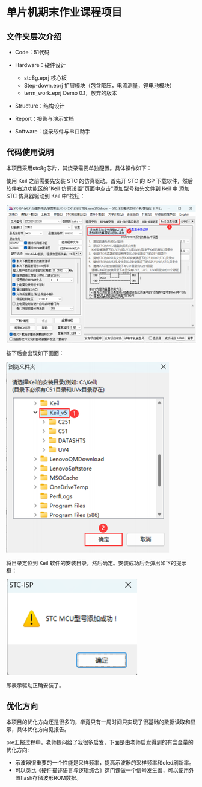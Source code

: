 # 单片机期末作业课程项目

## 文件夹层次介绍

- Code：51代码

- Hardware：硬件设计
  - stc8g.eprj      核心板
  - Step-down.eprj  扩展模块（包含降压，电流测量，锂电池模块）
  - term_work.eprj  Demo 0.1，放弃的版本

- Structure：结构设计

- Report：报告与演示文档
- Software：烧录软件与串口助手

## 代码使用说明

本项目采用stc8g芯片，其烧录需要单独配置。具体操作如下：

使用 Keil 之前需要先安装 STC 的仿真驱动。首先开 STC 的 ISP 下载软件，然后软件右边功能区的“Keil 仿真设置”页面中点击“添加型号和头文件到 Keil 中 添加 STC 仿真器驱动到 Keil 中”按钮：

![Step1](Photo\Add_Header_To_Keil.png)

按下后会出现如下画面：

![Step2](Photo\Choose_file.png)

将目录定位到 Keil 软件的安装目录，然后确定。安装成功后会弹出如下的提示框：

![Step3](Photo\success.png)

即表示驱动正确安装了。

## 优化方向
 
 本项目的优化方向还是很多的，毕竟只有一周时间只实现了很基础的数据读取和显示，具体优化方向见报告。

 pre汇报过程中，老师提问给了我很多启发，下面是由老师启发得到的有含金量的优化方向:
 - 示波器很重要的一个性能是采样频率，提高示波器的采样频率和oled刷新率。
 - 可以类比《硬件描述语言与逻辑综合》这门课做一个信号发生器，可以使用外置flash存储波形ROM数据。
